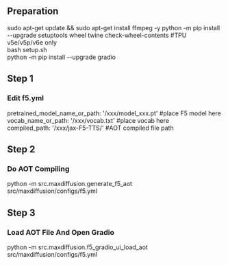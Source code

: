 ## Preparation
sudo apt-get update && sudo apt-get install ffmpeg -y
python -m pip install --upgrade setuptools wheel twine check-wheel-contents #TPU v5e/v5p/v6e only \
bash setup.sh \
python -m pip install --upgrade gradio 
## Step 1
### Edit f5.yml
pretrained_model_name_or_path: '/xxx/model_xxx.pt' #place F5 model here \
vocab_name_or_path: '/xxx/vocab.txt' #place vocab here \
compiled_path: '/xxx/jax-F5-TTS/' #AOT compiled file path
## Step 2
### Do AOT Compiling
python -m src.maxdiffusion.generate_f5_aot src/maxdiffusion/configs/f5.yml
## Step 3
### Load AOT File And Open Gradio
python -m src.maxdiffusion.f5_gradio_ui_load_aot src/maxdiffusion/configs/f5.yml
